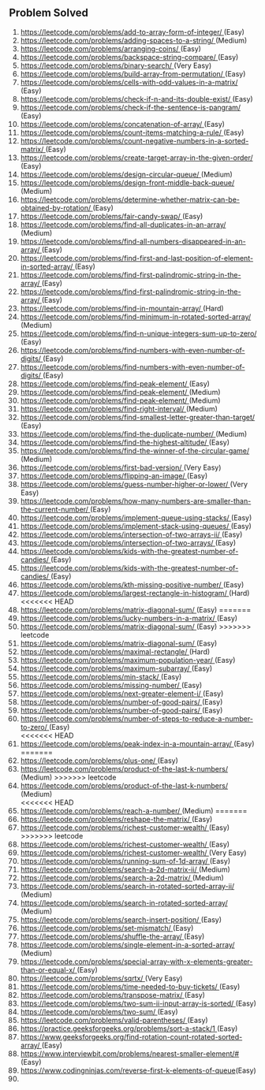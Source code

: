 ## Problem Solved
<ol>
<li><a href ='https://leetcode.com/problems/add-to-array-form-of-integer/ (Easy)
'>https://leetcode.com/problems/add-to-array-form-of-integer/ </a>(Easy)
</li>
<li><a href ='https://leetcode.com/problems/adding-spaces-to-a-string/ (Medium)
'>https://leetcode.com/problems/adding-spaces-to-a-string/ </a>(Medium)
</li>
<li><a href ='https://leetcode.com/problems/arranging-coins'>https://leetcode.com/problems/arranging-coins/ </a>(Easy)
</li>
<li><a href ='https://leetcode.com/problems/backspace-string-compare'>https://leetcode.com/problems/backspace-string-compare/ </a>(Easy)
</li>
<li><a href ='https://leetcode.com/problems/binary-search'>https://leetcode.com/problems/binary-search/ </a>(Very Easy)
</li>
<li><a href ='https://leetcode.com/problems/build-array-from-permutation'>https://leetcode.com/problems/build-array-from-permutation/ </a>(Easy)
</li>
<li><a href ='https://leetcode.com/problems/cells-with-odd-values-in-a-matrix/ (Easy)
'>https://leetcode.com/problems/cells-with-odd-values-in-a-matrix/ </a>(Easy)
</li>
<li><a href ='https://leetcode.com/problems/check-if-n-and-its-double-exist/ (Easy)
'>https://leetcode.com/problems/check-if-n-and-its-double-exist/ </a>(Easy)
</li>
<li><a href ='https://leetcode.com/problems/check-if-the-sentence-is-pangram'>https://leetcode.com/problems/check-if-the-sentence-is-pangram/ </a>(Easy)
</li>
<li><a href ='https://leetcode.com/problems/concatenation-of-array'>https://leetcode.com/problems/concatenation-of-array/ </a>(Easy)
</li>
<li><a href ='https://leetcode.com/problems/count-items-matching-a-rule'>https://leetcode.com/problems/count-items-matching-a-rule/ </a>(Easy)
</li>
<li><a href ='https://leetcode.com/problems/count-negative-numbers-in-a-sorted-matrix'>https://leetcode.com/problems/count-negative-numbers-in-a-sorted-matrix/ </a>(Easy)
</li>
<li><a href ='https://leetcode.com/problems/create-target-array-in-the-given-order'>https://leetcode.com/problems/create-target-array-in-the-given-order/ </a>(Easy)
</li>
<li><a href ='https://leetcode.com/problems/design-circular-queue'>https://leetcode.com/problems/design-circular-queue/ </a>(Medium)
</li>
<li><a href ='https://leetcode.com/problems/design-front-middle-back-queue'>https://leetcode.com/problems/design-front-middle-back-queue/ </a>(Medium)
</li>
<li><a href ='https://leetcode.com/problems/determine-whether-matrix-can-be-obtained-by-rotation/ (Easy)
'>https://leetcode.com/problems/determine-whether-matrix-can-be-obtained-by-rotation/ </a>(Easy)
</li>
<li><a href ='https://leetcode.com/problems/fair-candy-swap/ (Easy)
'>https://leetcode.com/problems/fair-candy-swap/ </a>(Easy)
</li>
<li><a href ='https://leetcode.com/problems/find-all-duplicates-in-an-array'>https://leetcode.com/problems/find-all-duplicates-in-an-array/ </a>(Medium)
</li>
<li><a href ='https://leetcode.com/problems/find-all-numbers-disappeared-in-an-array'>https://leetcode.com/problems/find-all-numbers-disappeared-in-an-array/ </a>(Easy)
</li>
<li><a href ='https://leetcode.com/problems/find-first-and-last-position-of-element-in-sorted-array'>https://leetcode.com/problems/find-first-and-last-position-of-element-in-sorted-array/ </a>(Easy)
</li>
<li><a href ='https://leetcode.com/problems/find-first-palindromic-string-in-the-array'>https://leetcode.com/problems/find-first-palindromic-string-in-the-array/ </a>(Easy)
</li>
<li><a href ='https://leetcode.com/problems/find-first-palindromic-string-in-the-array'>https://leetcode.com/problems/find-first-palindromic-string-in-the-array/ </a>(Easy)
</li>
<li><a href ='https://leetcode.com/problems/find-in-mountain-array'>https://leetcode.com/problems/find-in-mountain-array/ </a>(Hard)
</li>
<li><a href ='https://leetcode.com/problems/find-minimum-in-rotated-sorted-array'>https://leetcode.com/problems/find-minimum-in-rotated-sorted-array/ </a>(Medium)
</li>
<li><a href ='https://leetcode.com/problems/find-n-unique-integers-sum-up-to-zero/ (Easy)
'>https://leetcode.com/problems/find-n-unique-integers-sum-up-to-zero/ </a>(Easy)
</li>
<li><a href ='https://leetcode.com/problems/find-numbers-with-even-number-of-digits/ (Easy)
'>https://leetcode.com/problems/find-numbers-with-even-number-of-digits/ </a>(Easy)
</li>
<li><a href ='https://leetcode.com/problems/find-numbers-with-even-number-of-digits'>https://leetcode.com/problems/find-numbers-with-even-number-of-digits/ </a>(Easy)
</li>
<li><a href ='https://leetcode.com/problems/find-peak-element'>https://leetcode.com/problems/find-peak-element/ </a>(Easy)
</li>
<li><a href ='https://leetcode.com/problems/find-peak-element'>https://leetcode.com/problems/find-peak-element/ </a>(Medium)
</li>
<li><a href ='https://leetcode.com/problems/find-peak-element'>https://leetcode.com/problems/find-peak-element/ </a>(Medium)
</li>
<li><a href ='https://leetcode.com/problems/find-right-interval'>https://leetcode.com/problems/find-right-interval/ </a>(Medium)
</li>
<li><a href ='https://leetcode.com/problems/find-smallest-letter-greater-than-target'>https://leetcode.com/problems/find-smallest-letter-greater-than-target/ </a>(Easy)
</li>
<li><a href ='https://leetcode.com/problems/find-the-duplicate-number'>https://leetcode.com/problems/find-the-duplicate-number/ </a>(Medium)
</li>
<li><a href ='https://leetcode.com/problems/find-the-highest-altitude'>https://leetcode.com/problems/find-the-highest-altitude/ </a>(Easy)
</li>
<li><a href ='https://leetcode.com/problems/find-the-winner-of-the-circular-game'>https://leetcode.com/problems/find-the-winner-of-the-circular-game/ </a>(Medium)
</li>
<li><a href ='https://leetcode.com/problems/first-bad-version'>https://leetcode.com/problems/first-bad-version/ </a>(Very Easy)
</li>
<li><a href ='https://leetcode.com/problems/flipping-an-image'>https://leetcode.com/problems/flipping-an-image/ </a>(Easy)
</li>
<li><a href ='https://leetcode.com/problems/guess-number-higher-or-lower'>https://leetcode.com/problems/guess-number-higher-or-lower/ </a>(Very Easy)
</li>
<li><a href ='https://leetcode.com/problems/how-many-numbers-are-smaller-than-the-current-number'>https://leetcode.com/problems/how-many-numbers-are-smaller-than-the-current-number/ </a>(Easy)
</li>
<li><a href ='https://leetcode.com/problems/implement-queue-using-stacks'>https://leetcode.com/problems/implement-queue-using-stacks/ </a>(Easy)
</li>
<li><a href ='https://leetcode.com/problems/implement-stack-using-queues'>https://leetcode.com/problems/implement-stack-using-queues/ </a>(Easy)
</li>
<li><a href ='https://leetcode.com/problems/intersection-of-two-arrays-ii'>https://leetcode.com/problems/intersection-of-two-arrays-ii/ </a>(Easy)
</li>
<li><a href ='https://leetcode.com/problems/intersection-of-two-arrays'>https://leetcode.com/problems/intersection-of-two-arrays/ </a>(Easy)
</li>
<li><a href ='https://leetcode.com/problems/kids-with-the-greatest-number-of-candies'>https://leetcode.com/problems/kids-with-the-greatest-number-of-candies/ </a>(Easy)
</li>
<li><a href ='https://leetcode.com/problems/kids-with-the-greatest-number-of-candies'>https://leetcode.com/problems/kids-with-the-greatest-number-of-candies/ </a>(Easy)
</li>
<li><a href ='https://leetcode.com/problems/kth-missing-positive-number'>https://leetcode.com/problems/kth-missing-positive-number/ </a>(Easy)
</li>
<li><a href ='https://leetcode.com/problems/largest-rectangle-in-histogram'>https://leetcode.com/problems/largest-rectangle-in-histogram/ </a>(Hard)
</li>
<<<<<<< HEAD
<li><a href ='https://leetcode.com/problems/matrix-diagonal-sum'>https://leetcode.com/problems/matrix-diagonal-sum/ </a>(Easy)
=======
<li><a href ='https://leetcode.com/problems/lucky-numbers-in-a-matrix/ (Easy)
'>https://leetcode.com/problems/lucky-numbers-in-a-matrix/ </a>(Easy)
</li>
<li><a href ='https://leetcode.com/problems/matrix-diagonal-sum/ (Easy)
'>https://leetcode.com/problems/matrix-diagonal-sum/ </a>(Easy)
>>>>>>> leetcode
</li>
<li><a href ='https://leetcode.com/problems/matrix-diagonal-sum/ (Easy)
'>https://leetcode.com/problems/matrix-diagonal-sum/ </a>(Easy)
</li>
<li><a href ='https://leetcode.com/problems/maximal-rectangle/ (Hard)
'>https://leetcode.com/problems/maximal-rectangle/ </a>(Hard)
</li>
<li><a href ='https://leetcode.com/problems/maximum-population-year/ (Easy)
'>https://leetcode.com/problems/maximum-population-year/ </a>(Easy)
</li>
<li><a href ='https://leetcode.com/problems/maximum-subarray/ (Easy)
'>https://leetcode.com/problems/maximum-subarray/ </a>(Easy)
</li>
<li><a href ='https://leetcode.com/problems/min-stack/ (Easy)
'>https://leetcode.com/problems/min-stack/ </a>(Easy)
</li>
<li><a href ='https://leetcode.com/problems/missing-number'>https://leetcode.com/problems/missing-number/ </a>(Easy)
</li>
<li><a href ='https://leetcode.com/problems/next-greater-element-i/ (Easy)
'>https://leetcode.com/problems/next-greater-element-i/ </a>(Easy)
</li>
<li><a href ='https://leetcode.com/problems/number-of-good-pairs/ (Easy)
'>https://leetcode.com/problems/number-of-good-pairs/ </a>(Easy)
</li>
<li><a href ='https://leetcode.com/problems/number-of-good-pairs'>https://leetcode.com/problems/number-of-good-pairs/ </a>(Easy)
</li>
<li><a href ='https://leetcode.com/problems/number-of-steps-to-reduce-a-number-to-zero'>https://leetcode.com/problems/number-of-steps-to-reduce-a-number-to-zero/ </a>(Easy)
</li>
<<<<<<< HEAD
<li><a href ='https://leetcode.com/problems/peak-index-in-a-mountain-array'>https://leetcode.com/problems/peak-index-in-a-mountain-array/ </a>(Easy)
=======
<li><a href ='https://leetcode.com/problems/plus-one/ (Easy)
'>https://leetcode.com/problems/plus-one/ </a>(Easy)
</li>
<li><a href ='https://leetcode.com/problems/product-of-the-last-k-numbers/ (Medium)
'>https://leetcode.com/problems/product-of-the-last-k-numbers/ </a>(Medium)
>>>>>>> leetcode
</li>
<li><a href ='https://leetcode.com/problems/product-of-the-last-k-numbers'>https://leetcode.com/problems/product-of-the-last-k-numbers/ </a>(Medium)
</li>
<<<<<<< HEAD
<li><a href ='https://leetcode.com/problems/reach-a-number'>https://leetcode.com/problems/reach-a-number/ </a>(Medium)
=======
<li><a href ='https://leetcode.com/problems/reshape-the-matrix/ (Easy)
'>https://leetcode.com/problems/reshape-the-matrix/ </a>(Easy)
</li>
<li><a href ='https://leetcode.com/problems/richest-customer-wealth/ (Easy)
'>https://leetcode.com/problems/richest-customer-wealth/ </a>(Easy)
>>>>>>> leetcode
</li>
<li><a href ='https://leetcode.com/problems/richest-customer-wealth'>https://leetcode.com/problems/richest-customer-wealth/ </a>(Easy)
</li>
<li><a href ='https://leetcode.com/problems/richest-customer-wealth'>https://leetcode.com/problems/richest-customer-wealth/ </a>(Very Easy)
</li>
<li><a href ='https://leetcode.com/problems/running-sum-of-1d-array'>https://leetcode.com/problems/running-sum-of-1d-array/ </a>(Easy)
</li>
<li><a href ='https://leetcode.com/problems/search-a-2d-matrix-ii'>https://leetcode.com/problems/search-a-2d-matrix-ii/ </a>(Medium)
</li>
<li><a href ='https://leetcode.com/problems/search-a-2d-matrix'>https://leetcode.com/problems/search-a-2d-matrix/ </a>(Medium)
</li>
<li><a href ='https://leetcode.com/problems/search-in-rotated-sorted-array-ii'>https://leetcode.com/problems/search-in-rotated-sorted-array-ii/ </a>(Medium)
</li>
<li><a href ='https://leetcode.com/problems/search-in-rotated-sorted-array'>https://leetcode.com/problems/search-in-rotated-sorted-array/ </a>(Medium)
</li>
<li><a href ='https://leetcode.com/problems/search-insert-position'>https://leetcode.com/problems/search-insert-position/ </a>(Easy)
</li>
<li><a href ='https://leetcode.com/problems/set-mismatch'>https://leetcode.com/problems/set-mismatch/ </a>(Easy)
</li>
<li><a href ='https://leetcode.com/problems/shuffle-the-array'>https://leetcode.com/problems/shuffle-the-array/ </a>(Easy)
</li>
<li><a href ='https://leetcode.com/problems/single-element-in-a-sorted-array'>https://leetcode.com/problems/single-element-in-a-sorted-array/ </a>(Medium)
</li>
<li><a href ='https://leetcode.com/problems/special-array-with-x-elements-greater-than-or-equal-x'>https://leetcode.com/problems/special-array-with-x-elements-greater-than-or-equal-x/ </a>(Easy)
</li>
<li><a href ='https://leetcode.com/problems/sqrtx'>https://leetcode.com/problems/sqrtx/ </a>(Very Easy)
</li>
<li><a href ='https://leetcode.com/problems/time-needed-to-buy-tickets'>https://leetcode.com/problems/time-needed-to-buy-tickets/ </a>(Easy)
</li>
<li><a href ='https://leetcode.com/problems/transpose-matrix'>https://leetcode.com/problems/transpose-matrix/ </a>(Easy)
</li>
<li><a href ='https://leetcode.com/problems/two-sum-ii-input-array-is-sorted'>https://leetcode.com/problems/two-sum-ii-input-array-is-sorted/ </a>(Easy)
</li>
<li><a href ='https://leetcode.com/problems/two-sum'>https://leetcode.com/problems/two-sum/ </a>(Easy)
</li>
<li><a href ='https://leetcode.com/problems/valid-parentheses'>https://leetcode.com/problems/valid-parentheses/ </a>(Easy)
</li>
<li><a href ='https://practice.geeksforgeeks.org/problems/sort-a-stack/1 (Easy)
'>https://practice.geeksforgeeks.org/problems/sort-a-stack/1 </a>(Easy)
</li>
<li><a href ='https://www.geeksforgeeks.org/find-rotation-count-rotated-sorted-array/ (Easy)
'>https://www.geeksforgeeks.org/find-rotation-count-rotated-sorted-array/ </a>(Easy)
</li>
<li><a href ='https://www.interviewbit.com/problems/nearest-smaller-element/# (Easy)
'>https://www.interviewbit.com/problems/nearest-smaller-element/# </a>(Easy)
</li>
<li><a href = "https://www.codingninjas.com/codestudio/guided-paths/data-structures-algorithms/content/118523/offering/1380947?leftPanelTab=0">https://www.codingninjas.com/reverse-first-k-elements-of-queue</a>(Easy)<li> 
 </ol>